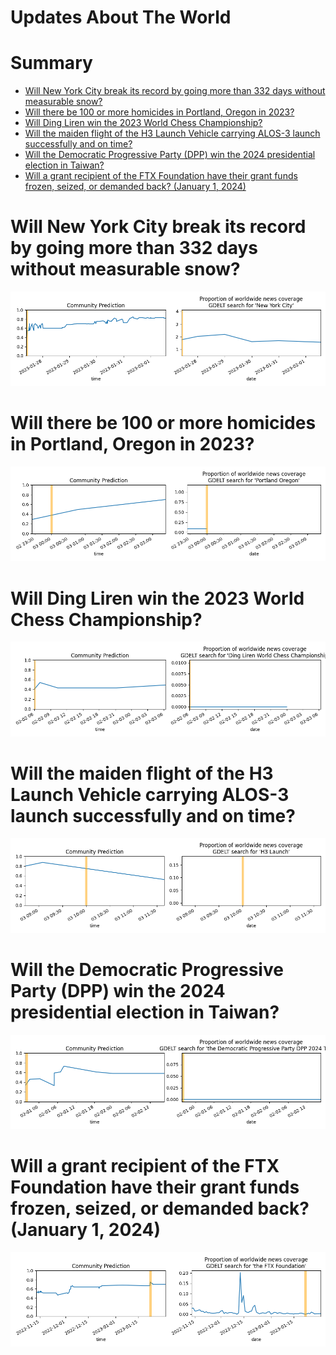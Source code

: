 
Updates About The World
=======================

Summary
=======

* [Will New York City break its record by going more than 332 days without measurable snow?](#will-new-york-city-break-its-record-by-going-more-than-332-days-without-measurable-snow)
* [Will there be 100 or more homicides in Portland, Oregon in 2023?](#will-there-be-100-or-more-homicides-in-portland-oregon-in-2023)
* [Will Ding Liren win the 2023 World Chess Championship?](#will-ding-liren-win-the-2023-world-chess-championship)
* [Will the maiden flight of the H3 Launch Vehicle carrying ALOS-3 launch successfully and on time?](#will-the-maiden-flight-of-the-h3-launch-vehicle-carrying-alos-3-launch-successfully-and-on-time)
* [Will the Democratic Progressive Party (DPP) win the 2024 presidential election in Taiwan?](#will-the-democratic-progressive-party-dpp-win-the-2024-presidential-election-in-taiwan)
* [Will a grant recipient of the FTX Foundation have their grant funds frozen, seized, or demanded back? (January 1, 2024)](#will-a-grant-recipient-of-the-ftx-foundation-have-their-grant-funds-frozen-seized-or-demanded-back-january-1-2024)

# Will New York City break its record by going more than 332 days without measurable snow?


![NYC Breaks its Record for Snowless Days](assets/01.png)
# Will there be 100 or more homicides in Portland, Oregon in 2023?


![Homicide in Portland in 2023](assets/04.png)
# Will Ding Liren win the 2023 World Chess Championship?


![Who will become 2023 World Chess Champion?](assets/05.png)
# Will the maiden flight of the H3 Launch Vehicle carrying ALOS-3 launch successfully and on time?


![H3 Launch Vehicle with ALOS-3 Maiden Launch](assets/06.png)
# Will the Democratic Progressive Party (DPP) win the 2024 presidential election in Taiwan?


![2024 Taiwan presidential election](assets/07.png)
# Will a grant recipient of the FTX Foundation have their grant funds frozen, seized, or demanded back? (January 1, 2024)


![January 1, 2024](assets/10.png)